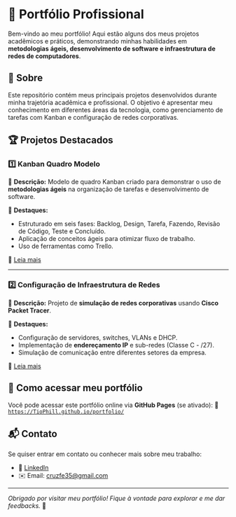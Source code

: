 # 📂 Portfólio Profissional

Bem-vindo ao meu portfólio! Aqui estão alguns dos meus projetos acadêmicos e práticos, demonstrando minhas habilidades em **metodologias ágeis, desenvolvimento de software e infraestrutura de redes de computadores**.

## 🚀 Sobre
Este repositório contém meus principais projetos desenvolvidos durante minha trajetória acadêmica e profissional. O objetivo é apresentar meu conhecimento em diferentes áreas da tecnologia, como gerenciamento de tarefas com Kanban e configuração de redes corporativas.

## 🏆 Projetos Destacados

### 1️⃣ Kanban Quadro Modelo
📌 **Descrição:** 
Modelo de quadro Kanban criado para demonstrar o uso de **metodologias ágeis** na organização de tarefas e desenvolvimento de software.

🔹 **Destaques:**
- Estruturado em seis fases: Backlog, Design, Tarefa, Fazendo, Revisão de Código, Teste e Concluído.
- Aplicação de conceitos ágeis para otimizar fluxo de trabalho.
- Uso de ferramentas como Trello.

📄 [Leia mais](#)

---

### 2️⃣ Configuração de Infraestrutura de Redes
📌 **Descrição:**
Projeto de **simulação de redes corporativas** usando **Cisco Packet Tracer**.

🔹 **Destaques:**
- Configuração de servidores, switches, VLANs e DHCP.
- Implementação de **endereçamento IP** e sub-redes (Classe C - /27).
- Simulação de comunicação entre diferentes setores da empresa.

📄 [Leia mais](#)

## 📢 Como acessar meu portfólio
Você pode acessar este portfólio online via **GitHub Pages** (se ativado):
📎 [`https://TioPhill.github.io/portfolio/`](https://TioPhill.github.io/portfolio/)

## 📬 Contato
Se quiser entrar em contato ou conhecer mais sobre meu trabalho:
- 💼 [LinkedIn](https://www.linkedin.com/in/seu-perfil/)
- ✉️ Email: cruzfe35@gmail.com 

---
*Obrigado por visitar meu portfólio! Fique à vontade para explorar e me dar feedbacks.* 🚀

